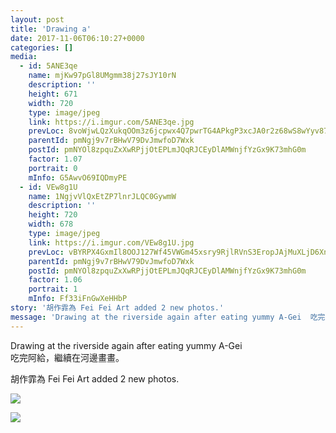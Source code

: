 ```yaml
---
layout: post
title: 'Drawing a' 
date: 2017-11-06T06:10:27+0000 
categories: [] 
media:
  - id: 5ANE3qe
    name: mjKw97pGl8UMgmm38j27sJY10rN
    description: ''   
    height: 671
    width: 720
    type: image/jpeg
    link: https://i.imgur.com/5ANE3qe.jpg
    prevLoc: 8voWjwLQzXukqOOm3z6jcpwx4Q7pwrTG4APkgP3xcJA0r2z68wS8wYyv878xI8w9k6GpV1uZgG0KDzO4hOXqjzVPXRcwqmLqvKgPuxrzyWBLwyiPRQxQ6nLqIG7Vq36xEkSYV2w59YmKSMR26goxNotKMrrqr0WLcgzJAg028qfWjjANYgO0tJW1Evvq8qCqpZ9g4BMJS5QooMK67VfZOMx6G6YjCpg4lp7EZNS7AVRR4kw1hRyyL48EwVClw3BBA6yncxy
    parentId: pmNgj9v7rBHwV79DvJmwfoD7Wxk
    postId: pmNYOl8zpquZxXwRPjjOtEPLmJQqRJCEyDlAMWnjfYzGx9K73mhG0m
    factor: 1.07
    portrait: 0
    mInfo: G5AwvO69IQDmyPE
  - id: VEw8g1U
    name: 1NgjvVlQxEtZP7lnrJLQC0GywmW
    description: ''   
    height: 720
    width: 678
    type: image/jpeg
    link: https://i.imgur.com/VEw8g1U.jpg
    prevLoc: vBYRPX4GxmIl8OOJ127Wf45VWGm45xsry9RjlRVnS3EropJAjMuXLjD6XnXvIzB4WXRMj1FXkDLYQ9Gqf7w3Q6RE0zIX07zygy7LSQnK7XrxVJCq4jA7518Lt0GAlzGZR5hLzRWG7R0xi5GzEMWNwMUYvzjnD3XmTzvV8zqw9YT0VVWEM4xpuAL2NDD7gJikoxJzGoPgT9AXRzzmR5h5oLkqLyXoUjpGOgPXrAUlGk1vV8J9SNojX7Yq1GU8V3mprn1LImD
    parentId: pmNgj9v7rBHwV79DvJmwfoD7Wxk
    postId: pmNYOl8zpquZxXwRPjjOtEPLmJQqRJCEyDlAMWnjfYzGx9K73mhG0m
    factor: 1.06
    portrait: 1
    mInfo: Ff33iFnGwXeHHbP
story: '胡作霏為 Fei Fei Art added 2 new photos.'  
message: 'Drawing at the riverside again after eating yummy A-Gei  吃完阿給，繼續在河邊畫畫。'  
---
```


Drawing at the riverside again after eating yummy A-Gei  
吃完阿給，繼續在河邊畫畫。
 
 
[//]: #story:
胡作霏為 Fei Fei Art added 2 new photos.


[//]: #media:  
<a href="https://i.imgur.com/5ANE3qe.jpg"><img class="postImage" src="https://i.imgur.com/5ANE3qeh.jpg" />  
</a>    

<a href="https://i.imgur.com/VEw8g1U.jpg"><img class="postImage" src="https://i.imgur.com/VEw8g1Uh.jpg" />  
</a>   
